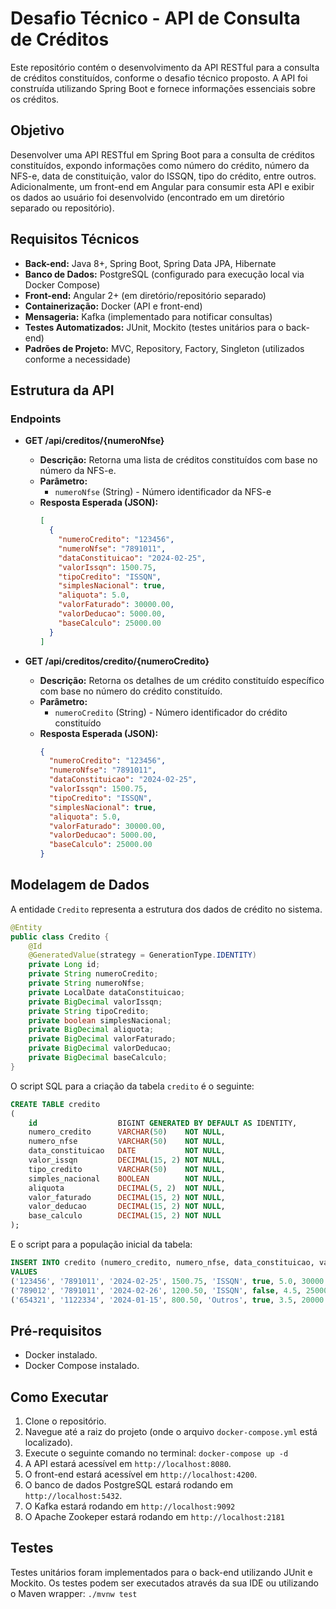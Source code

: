 # Desafio Técnico - API de Consulta de Créditos

Este repositório contém o desenvolvimento da API RESTful para a consulta de créditos constituídos, conforme o desafio técnico proposto. A API foi construída utilizando Spring Boot e fornece informações essenciais sobre os créditos.

## Objetivo

Desenvolver uma API RESTful em Spring Boot para a consulta de créditos constituídos, expondo informações como número do crédito, número da NFS-e, data de constituição, valor do ISSQN, tipo do crédito, entre outros. Adicionalmente, um front-end em Angular para consumir esta API e exibir os dados ao usuário foi desenvolvido (encontrado em um diretório separado ou repositório).

## Requisitos Técnicos

* **Back-end:** Java 8+, Spring Boot, Spring Data JPA, Hibernate
* **Banco de Dados:** PostgreSQL (configurado para execução local via Docker Compose)
* **Front-end:** Angular 2+ (em diretório/repositório separado)
* **Containerização:** Docker (API e front-end)
* **Mensageria:** Kafka (implementado para notificar consultas)
* **Testes Automatizados:** JUnit, Mockito (testes unitários para o back-end)
* **Padrões de Projeto:** MVC, Repository, Factory, Singleton (utilizados conforme a necessidade)

## Estrutura da API

### Endpoints

* **GET /api/creditos/{numeroNfse}**
    * **Descrição:** Retorna uma lista de créditos constituídos com base no número da NFS-e.
    * **Parâmetro:**
        * `numeroNfse` (String) - Número identificador da NFS-e
    * **Resposta Esperada (JSON):**
        ```json
        [
          {
            "numeroCredito": "123456",
            "numeroNfse": "7891011",
            "dataConstituicao": "2024-02-25",
            "valorIssqn": 1500.75,
            "tipoCredito": "ISSQN",
            "simplesNacional": true,
            "aliquota": 5.0,
            "valorFaturado": 30000.00,
            "valorDeducao": 5000.00,
            "baseCalculo": 25000.00
          }
        ]
        ```

* **GET /api/creditos/credito/{numeroCredito}**
    * **Descrição:** Retorna os detalhes de um crédito constituído específico com base no número do crédito constituído.
    * **Parâmetro:**
        * `numeroCredito` (String) - Número identificador do crédito constituído
    * **Resposta Esperada (JSON):**
        ```json
        {
          "numeroCredito": "123456",
          "numeroNfse": "7891011",
          "dataConstituicao": "2024-02-25",
          "valorIssqn": 1500.75,
          "tipoCredito": "ISSQN",
          "simplesNacional": true,
          "aliquota": 5.0,
          "valorFaturado": 30000.00,
          "valorDeducao": 5000.00,
          "baseCalculo": 25000.00
        }
        ```

## Modelagem de Dados

A entidade `Credito` representa a estrutura dos dados de crédito no sistema.

```java
@Entity
public class Credito {
    @Id
    @GeneratedValue(strategy = GenerationType.IDENTITY)
    private Long id;
    private String numeroCredito;
    private String numeroNfse;
    private LocalDate dataConstituicao;
    private BigDecimal valorIssqn;
    private String tipoCredito;
    private boolean simplesNacional;
    private BigDecimal aliquota;
    private BigDecimal valorFaturado;
    private BigDecimal valorDeducao;
    private BigDecimal baseCalculo;
}
```

O script SQL para a criação da tabela `credito` é o seguinte:

```sql
CREATE TABLE credito
(
    id                  BIGINT GENERATED BY DEFAULT AS IDENTITY,
    numero_credito      VARCHAR(50)    NOT NULL,
    numero_nfse         VARCHAR(50)    NOT NULL,
    data_constituicao   DATE           NOT NULL,
    valor_issqn         DECIMAL(15, 2) NOT NULL,
    tipo_credito        VARCHAR(50)    NOT NULL,
    simples_nacional    BOOLEAN        NOT NULL,
    aliquota            DECIMAL(5, 2)  NOT NULL,
    valor_faturado      DECIMAL(15, 2) NOT NULL,
    valor_deducao       DECIMAL(15, 2) NOT NULL,
    base_calculo        DECIMAL(15, 2) NOT NULL
);
```

E o script para a população inicial da tabela:

```sql
INSERT INTO credito (numero_credito, numero_nfse, data_constituicao, valor_issqn, tipo_credito, simples_nacional, aliquota, valor_faturado, valor_deducao, base_calculo)
VALUES
('123456', '7891011', '2024-02-25', 1500.75, 'ISSQN', true, 5.0, 30000.00, 5000.00, 25000.00),
('789012', '7891011', '2024-02-26', 1200.50, 'ISSQN', false, 4.5, 25000.00, 4000.00, 21000.00),
('654321', '1122334', '2024-01-15', 800.50, 'Outros', true, 3.5, 20000.00, 3000.00, 17000.00);
```
## Pré-requisitos

* Docker instalado.
* Docker Compose instalado.

## Como Executar

1.  Clone o repositório.
2.  Navegue até a raiz do projeto (onde o arquivo `docker-compose.yml` está localizado).
3.  Execute o seguinte comando no terminal: `docker-compose up -d`
4.  A API estará acessível em `http://localhost:8080`.
5.  O front-end estará acessível em `http://localhost:4200`.
6.  O banco de dados PostgreSQL estará rodando em `http://localhost:5432`.
7.  O Kafka estará rodando em `http://localhost:9092`
8.  O Apache Zookeper estará rodando em `http://localhost:2181`

## Testes

Testes unitários foram implementados para o back-end utilizando JUnit e Mockito. Os testes podem ser executados através da sua IDE ou utilizando o Maven wrapper: `./mvnw test`
